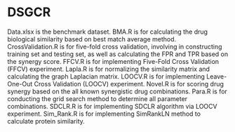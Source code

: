 # DSGCR

Data.xlsx is the benchmark dataset.
BMA.R is for calculating the drug biological similarity based on best match average method.
CrossValidation.R is for five-fold cross validation, involving in constructing training set and testing set, as well as calculating the FPR and TPR based on the synergy score.
FFCV.R is for implementing Five-Fold Cross Validation (FFCV) experiment.
Lapla.R is for normalizing the similarity matrix and calculating the graph Laplacian matrix.
LOOCV.R is for implementing Leave-One-Out Cross Validation (LOOCV) experiment.
Novel.R is for scoring drug synergy based on the all known synergistic drug combinations.
Para.R is for conducting the grid search method to determine all parameter combinations.
SDCLR.R is for implementing SDCLR algorithm via LOOCV experiment.
Sim_Rank.R is for implementing SimRankLN method to calculate protein similarity.

